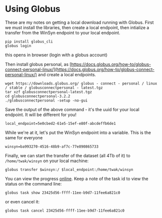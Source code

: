 # Using Globus 

These are my notes on getting a local download running with Globus. First we must install the libraries, then create a local endpoint, then intialize a transfer from the WinSyn endpoint to your local endpoint.

```
pip install globus_cli
globus login
```
this opens in browser (login with a globus account)

Then install globus personal, as  [https://docs.globus.org/how-to/globus-connect-personal-linux/](https://docs.globus.org/how-to/globus-connect-personal-linux/) and create a local endpoints.
```
wget https://downloads.globus.org/ globus - connect - personal / linux / stable / globusconnectpersonal - latest.tgz
tar xzf globusconnectpersonal-latest.tgz
cd globusconnectpersonal-3.2.2
./globusconnectpersonal -setup -no-gui
```

Save the output of the above command - it's the uuid for your local endpoint. It will be different for you!
```
local_endpoint=5e0cbed2-61e5-15ef-e80f-abcdeffb6de1
```

While we're at it, let's put the WinSyn endpoint into a variable. This is the same for everyone
```
winsyn=ba993270-4516-48b9-af7c-77e890865733
```

Finally, we can start the transfer of the dataset (all 4Tb of it) to `/home/twak/winsyn` on your local machine:
```
globus transfer $winsyn:/ $local_endpoint:/home/twak/winsyn
```

You can view the progress [online](https://app.globus.org/activity). Keep a note of the task id to view the status on the command line:
```
globus task show 23425d56-ffff-11ee-b9d7-11fee6a821c0
```

or even cancel it:
```
globus task cancel 23425d56-ffff-11ee-b9d7-11fee6a821c0
```
